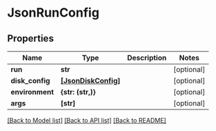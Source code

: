 # JsonRunConfig


## Properties
Name | Type | Description | Notes
------------ | ------------- | ------------- | -------------
**run** | **str** |  | [optional] 
**disk_config** | [**[JsonDiskConfig]**](JsonDiskConfig.md) |  | [optional] 
**environment** | **{str: (str,)}** |  | [optional] 
**args** | **[str]** |  | [optional] 

[[Back to Model list]](../README.md#documentation-for-models) [[Back to API list]](../README.md#documentation-for-api-endpoints) [[Back to README]](../README.md)


